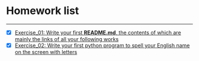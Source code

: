 # Homework list
***
- [x] [Exercise_01: Write your first **README.md**, the contents of which are mainly the links of all your following works](https://github.com/gmd3250679/compuational_physics_N2014301020111/edit/master/README.md)
- [x] [Exercise_02: Write your first python program to spell your English name on the screen with letters](https://github.com/yukangnineteen/computational_physics_N2014301020117/blob/master/Exercise-2/computaional_physics%20homework%202.py)
